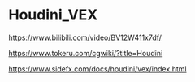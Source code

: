 # Houdini_VEX


https://www.bilibili.com/video/BV12W411x7df/


https://www.tokeru.com/cgwiki/?title=Houdini


https://www.sidefx.com/docs/houdini/vex/index.html
